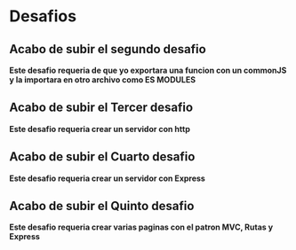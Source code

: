 # Desafios
## Acabo de subir el segundo desafio
**Este desafio requeria de que yo exportara una funcion con un commonJS y la importara en otro archivo como ES MODULES**
## Acabo de subir el Tercer desafio
**Este desafio requeria crear un servidor con http**
## Acabo de subir el Cuarto desafio
**Este desafio requeria crear un servidor con Express**
## Acabo de subir el Quinto desafio
**Este desafio requeria crear varias paginas con el patron MVC, Rutas y Express**